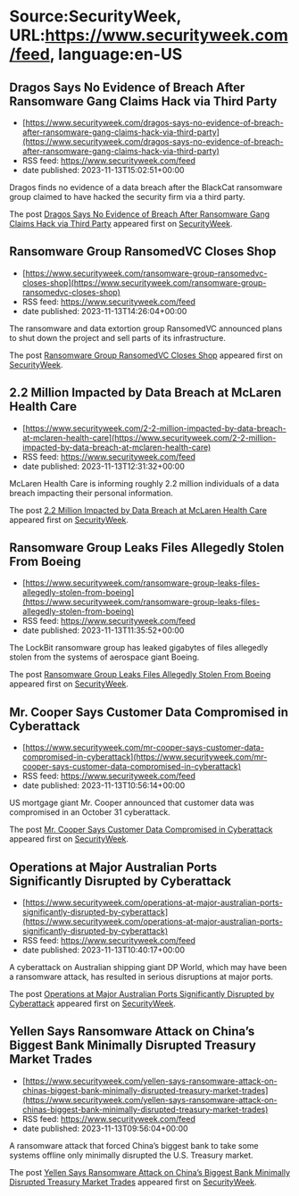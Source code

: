 # Source:SecurityWeek, URL:https://www.securityweek.com/feed, language:en-US

## Dragos Says No Evidence of Breach After Ransomware Gang Claims Hack via Third Party
 - [https://www.securityweek.com/dragos-says-no-evidence-of-breach-after-ransomware-gang-claims-hack-via-third-party](https://www.securityweek.com/dragos-says-no-evidence-of-breach-after-ransomware-gang-claims-hack-via-third-party)
 - RSS feed: https://www.securityweek.com/feed
 - date published: 2023-11-13T15:02:51+00:00

<p>Dragos finds no evidence of a data breach after the BlackCat ransomware group claimed to have hacked the security firm via a third party.</p>
<p>The post <a href="https://www.securityweek.com/dragos-says-no-evidence-of-breach-after-ransomware-gang-claims-hack-via-third-party/">Dragos Says No Evidence of Breach After Ransomware Gang Claims Hack via Third Party</a> appeared first on <a href="https://www.securityweek.com">SecurityWeek</a>.</p>

## Ransomware Group RansomedVC Closes Shop
 - [https://www.securityweek.com/ransomware-group-ransomedvc-closes-shop](https://www.securityweek.com/ransomware-group-ransomedvc-closes-shop)
 - RSS feed: https://www.securityweek.com/feed
 - date published: 2023-11-13T14:26:04+00:00

<p>The ransomware and data extortion group RansomedVC announced plans to shut down the project and sell parts of its infrastructure.</p>
<p>The post <a href="https://www.securityweek.com/ransomware-group-ransomedvc-closes-shop/">Ransomware Group RansomedVC Closes Shop</a> appeared first on <a href="https://www.securityweek.com">SecurityWeek</a>.</p>

## 2.2 Million Impacted by Data Breach at McLaren Health Care
 - [https://www.securityweek.com/2-2-million-impacted-by-data-breach-at-mclaren-health-care](https://www.securityweek.com/2-2-million-impacted-by-data-breach-at-mclaren-health-care)
 - RSS feed: https://www.securityweek.com/feed
 - date published: 2023-11-13T12:31:32+00:00

<p>McLaren Health Care is informing roughly 2.2 million individuals of a data breach impacting their personal information.</p>
<p>The post <a href="https://www.securityweek.com/2-2-million-impacted-by-data-breach-at-mclaren-health-care/">2.2 Million Impacted by Data Breach at McLaren Health Care</a> appeared first on <a href="https://www.securityweek.com">SecurityWeek</a>.</p>

## Ransomware Group Leaks Files Allegedly Stolen From Boeing
 - [https://www.securityweek.com/ransomware-group-leaks-files-allegedly-stolen-from-boeing](https://www.securityweek.com/ransomware-group-leaks-files-allegedly-stolen-from-boeing)
 - RSS feed: https://www.securityweek.com/feed
 - date published: 2023-11-13T11:35:52+00:00

<p>The LockBit ransomware group has leaked gigabytes of files allegedly stolen from the systems of aerospace giant Boeing. </p>
<p>The post <a href="https://www.securityweek.com/ransomware-group-leaks-files-allegedly-stolen-from-boeing/">Ransomware Group Leaks Files Allegedly Stolen From Boeing</a> appeared first on <a href="https://www.securityweek.com">SecurityWeek</a>.</p>

## Mr. Cooper Says Customer Data Compromised in Cyberattack
 - [https://www.securityweek.com/mr-cooper-says-customer-data-compromised-in-cyberattack](https://www.securityweek.com/mr-cooper-says-customer-data-compromised-in-cyberattack)
 - RSS feed: https://www.securityweek.com/feed
 - date published: 2023-11-13T10:56:14+00:00

<p>US mortgage giant Mr. Cooper announced that customer data was compromised in an October 31 cyberattack.</p>
<p>The post <a href="https://www.securityweek.com/mr-cooper-says-customer-data-compromised-in-cyberattack/">Mr. Cooper Says Customer Data Compromised in Cyberattack</a> appeared first on <a href="https://www.securityweek.com">SecurityWeek</a>.</p>

## Operations at Major Australian Ports Significantly Disrupted by Cyberattack
 - [https://www.securityweek.com/operations-at-major-australian-ports-significantly-disrupted-by-cyberattack](https://www.securityweek.com/operations-at-major-australian-ports-significantly-disrupted-by-cyberattack)
 - RSS feed: https://www.securityweek.com/feed
 - date published: 2023-11-13T10:40:17+00:00

<p>A cyberattack on Australian shipping giant DP World, which may have been a ransomware attack, has resulted in serious disruptions at major ports.</p>
<p>The post <a href="https://www.securityweek.com/operations-at-major-australian-ports-significantly-disrupted-by-cyberattack/">Operations at Major Australian Ports Significantly Disrupted by Cyberattack</a> appeared first on <a href="https://www.securityweek.com">SecurityWeek</a>.</p>

## Yellen Says Ransomware Attack on China’s Biggest Bank Minimally Disrupted Treasury Market Trades
 - [https://www.securityweek.com/yellen-says-ransomware-attack-on-chinas-biggest-bank-minimally-disrupted-treasury-market-trades](https://www.securityweek.com/yellen-says-ransomware-attack-on-chinas-biggest-bank-minimally-disrupted-treasury-market-trades)
 - RSS feed: https://www.securityweek.com/feed
 - date published: 2023-11-13T09:56:04+00:00

<p>A ransomware attack that forced China’s biggest bank to take some systems offline only minimally disrupted the U.S. Treasury market.</p>
<p>The post <a href="https://www.securityweek.com/yellen-says-ransomware-attack-on-chinas-biggest-bank-minimally-disrupted-treasury-market-trades/">Yellen Says Ransomware Attack on China&#8217;s Biggest Bank Minimally Disrupted Treasury Market Trades</a> appeared first on <a href="https://www.securityweek.com">SecurityWeek</a>.</p>


